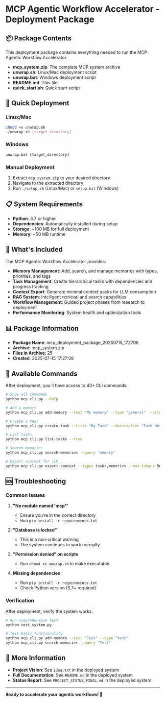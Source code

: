 # MCP Agentic Workflow Accelerator - Deployment Package

## 📦 Package Contents

This deployment package contains everything needed to run the MCP Agentic Workflow Accelerator:

- **mcp_system.zip**: The complete MCP system archive
- **unwrap.sh**: Linux/Mac deployment script
- **unwrap.bat**: Windows deployment script
- **README.md**: This file
- **quick_start.sh**: Quick start script

## 🚀 Quick Deployment

### Linux/Mac
```bash
chmod +x unwrap.sh
./unwrap.sh [target_directory]
```

### Windows
```cmd
unwrap.bat [target_directory]
```

### Manual Deployment
1. Extract `mcp_system.zip` to your desired directory
2. Navigate to the extracted directory
3. Run `./setup.sh` (Linux/Mac) or `setup.bat` (Windows)

## 📋 System Requirements

- **Python**: 3.7 or higher
- **Dependencies**: Automatically installed during setup
- **Storage**: ~100 MB for full deployment
- **Memory**: ~50 MB runtime

## 🎯 What's Included

The MCP Agentic Workflow Accelerator provides:

- **Memory Management**: Add, search, and manage memories with types, priorities, and tags
- **Task Management**: Create hierarchical tasks with dependencies and progress tracking
- **Context Export**: Generate minimal context packs for LLM consumption
- **RAG System**: Intelligent retrieval and search capabilities
- **Workflow Management**: Guided project phases from research to deployment
- **Performance Monitoring**: System health and optimization tools

## 📊 Package Information

- **Package Name**: mcp_deployment_package_20250715_172709
- **Archive**: mcp_system.zip
- **Files in Archive**: 25
- **Created**: 2025-07-15 17:27:09

## 🔧 Available Commands

After deployment, you'll have access to 40+ CLI commands:

```bash
# Show all commands
python mcp_cli.py --help

# Add a memory
python mcp_cli.py add-memory --text "My memory" --type "general" --priority 0.8

# Create a task
python mcp_cli.py create-task --title "My Task" --description "Task description" --priority 5

# List tasks
python mcp_cli.py list-tasks --tree

# Search memories
python mcp_cli.py search-memories --query "memory"

# Export context for LLM
python mcp_cli.py export-context --types tasks,memories --max-tokens 500
```

## 🆘 Troubleshooting

### Common Issues

1. **"No module named 'mcp'"**
   - Ensure you're in the correct directory
   - Run `pip install -r requirements.txt`

2. **"Database is locked"**
   - This is a non-critical warning
   - The system continues to work normally

3. **"Permission denied" on scripts**
   - Run `chmod +x unwrap.sh` to make executable

4. **Missing dependencies**
   - Run `pip install -r requirements.txt`
   - Check Python version (3.7+ required)

### Verification

After deployment, verify the system works:

```bash
# Run comprehensive test
python test_system.py

# Test basic functionality
python mcp_cli.py add-memory --text "Test" --type "test"
python mcp_cli.py search-memories --query "Test"
```

## 📖 More Information

- **Project Vision**: See `idea.txt` in the deployed system
- **Full Documentation**: See `README.md` in the deployed system
- **Status Report**: See `PROJECT_STATUS_FINAL.md` in the deployed system

---

**Ready to accelerate your agentic workflows! 🚀**
